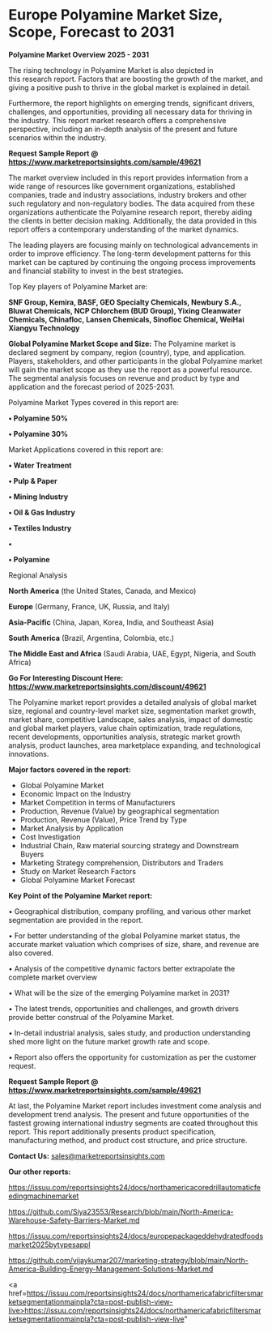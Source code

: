 # Europe Polyamine Market Size, Scope, Forecast to 2031

<Strong> Polyamine Market Overview 2025 - 2031</strong>

The rising technology in Polyamine Market is also depicted in this research report. Factors that are boosting the growth of the market, and giving a positive push to thrive in the global market is explained in detail.

Furthermore, the report highlights on emerging trends, significant drivers, challenges, and opportunities, providing all necessary data for thriving in the industry. This report market research offers a comprehensive perspective, including an in-depth analysis of the present and future scenarios within the industry.

<strong>Request Sample Report @ <a href=https://www.marketreportsinsights.com/sample/49621>https://www.marketreportsinsights.com/sample/49621</a></strong>

The market overview included in this report provides information from a wide range of resources like government organizations, established companies, trade and industry associations, industry brokers and other such regulatory and non-regulatory bodies. The data acquired from these organizations authenticate the Polyamine research report, thereby aiding the clients in better decision making. Additionally, the data provided in this report offers a contemporary understanding of the market dynamics.

The leading players are focusing mainly on technological advancements in order to improve efficiency. The long-term development patterns for this market can be captured by continuing the ongoing process improvements and financial stability to invest in the best strategies.

Top Key players of Polyamine Market are:

<strong>SNF Group, Kemira, BASF, GEO Specialty Chemicals, Newbury S.A., Bluwat Chemicals, NCP Chlorchem (BUD Group), Yixing Cleanwater Chemicals, Chinafloc, Lansen Chemicals, Sinofloc Chemical, WeiHai Xiangyu Technology</strong>

<strong><b>Global Polyamine Market Scope and Size:</b></strong>
The Polyamine market is declared segment by company, region (country), type, and application. Players, stakeholders, and other participants in the global Polyamine market will gain the market scope as they use the report as a powerful resource. The segmental analysis focuses on revenue and product by type and application and the forecast period of 2025-2031.

Polyamine Market Types covered in this report are:

<strong>•  Polyamine 50%

•  Polyamine 30%</strong>

Market Applications covered in this report are:

<strong>•  Water Treatment

•  Pulp & Paper

•  Mining Industry

•  Oil & Gas Industry

•  Textiles Industry

•  

•  Polyamine</strong> 

Regional Analysis

<strong>North America</strong> (the United States, Canada, and Mexico)

<strong>Europe</strong> (Germany, France, UK, Russia, and Italy)

<strong>Asia-Pacific</strong> (China, Japan, Korea, India, and Southeast Asia)

<strong>South America</strong> (Brazil, Argentina, Colombia, etc.)

<strong>The Middle East and Africa</strong> (Saudi Arabia, UAE, Egypt, Nigeria, and South Africa)

<strong>Go For Interesting Discount Here: <a href=https://www.marketreportsinsights.com/discount/49621>https://www.marketreportsinsights.com/discount/49621</a></strong>

The Polyamine market report provides a detailed analysis of global market size, regional and country-level market size, segmentation market growth, market share, competitive Landscape, sales analysis, impact of domestic and global market players, value chain optimization, trade regulations, recent developments, opportunities analysis, strategic market growth analysis, product launches, area marketplace expanding, and technological innovations.

<strong><b>Major factors covered in the report:</b></strong>
<ul>
  <li>Global Polyamine Market </li>
  <li>Economic Impact on the Industry</li>
  <li>Market Competition in terms of Manufacturers</li>
  <li>Production, Revenue (Value) by geographical segmentation</li>
  <li>Production, Revenue (Value), Price Trend by Type</li>
  <li>Market Analysis by Application</li>
  <li>Cost Investigation</li>
  <li>Industrial Chain, Raw material sourcing strategy and Downstream Buyers</li>
  <li>Marketing Strategy comprehension, Distributors and Traders</li>
  <li>Study on Market Research Factors</li>
  <li>Global Polyamine Market Forecast</li>
</ul>

<strong><b>Key Point of the Polyamine Market report:</b></strong>

• Geographical distribution, company profiling, and various other market segmentation are provided in the report.

• For better understanding of the global Polyamine market status, the accurate market valuation which comprises of size, share, and revenue are also covered.

• Analysis of the competitive dynamic factors better extrapolate the complete market overview

• What will be the size of the emerging Polyamine market in 2031?

• The latest trends, opportunities and challenges, and growth drivers provide better construal of the Polyamine Market.

• In-detail industrial analysis, sales study, and production understanding shed more light on the future market growth rate and scope.

• Report also offers the opportunity for customization as per the customer request.

<strong>Request Sample Report @ <a href=https://www.marketreportsinsights.com/sample/49621>https://www.marketreportsinsights.com/sample/49621</a></strong>

At last, the Polyamine Market report includes investment come analysis and development trend analysis. The present and future opportunities of the fastest growing international industry segments are coated throughout this report. This report additionally presents product specification, manufacturing method, and product cost structure, and price structure.

<strong>Contact Us:</strong>
sales@marketreportsinsights.com

<strong>Our other reports:</strong>

<a href=https://issuu.com/reportsinsights24/docs/northamericacoredrillautomaticfeedingmachinemarket>https://issuu.com/reportsinsights24/docs/northamericacoredrillautomaticfeedingmachinemarket</a>

<a href=https://github.com/Siya23553/Research/blob/main/North-America-Warehouse-Safety-Barriers-Market.md>https://github.com/Siya23553/Research/blob/main/North-America-Warehouse-Safety-Barriers-Market.md</a>

<a href=https://issuu.com/reportsinsights24/docs/europepackageddehydratedfoodsmarket2025bytypesappl>https://issuu.com/reportsinsights24/docs/europepackageddehydratedfoodsmarket2025bytypesappl</a>

<a href=https://github.com/vijaykumar207/marketing-strategy/blob/main/North-America-Building-Energy-Management-Solutions-Market.md>https://github.com/vijaykumar207/marketing-strategy/blob/main/North-America-Building-Energy-Management-Solutions-Market.md</a>

<a href=https://issuu.com/reportsinsights24/docs/northamericafabricfiltersmarketsegmentationmainpla?cta=post-publish-view-live>https://issuu.com/reportsinsights24/docs/northamericafabricfiltersmarketsegmentationmainpla?cta=post-publish-view-live</a>"
